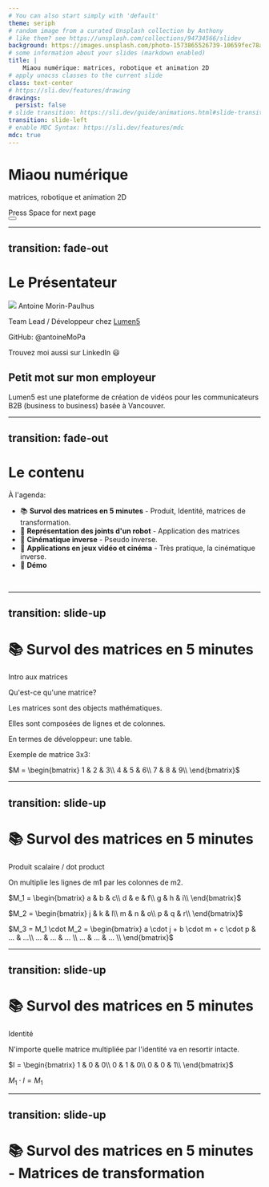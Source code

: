```yaml
---
# You can also start simply with 'default'
theme: seriph
# random image from a curated Unsplash collection by Anthony
# like them? see https://unsplash.com/collections/94734566/slidev
background: https://images.unsplash.com/photo-1573865526739-10659fec78a5
# some information about your slides (markdown enabled)
title: |
    Miaou numérique: matrices, robotique et animation 2D
# apply unocss classes to the current slide
class: text-center
# https://sli.dev/features/drawing
drawings:
  persist: false
# slide transition: https://sli.dev/guide/animations.html#slide-transitions
transition: slide-left
# enable MDC Syntax: https://sli.dev/features/mdc
mdc: true
---
```


# Miaou numérique

matrices, robotique et animation 2D

<div @click="$slidev.nav.next" class="mt-12 py-1" hover:bg="white op-10">
  Press Space for next page <carbon:arrow-right />
</div>

<div class="abs-br m-6 text-xl">
  <button @click="$slidev.nav.openInEditor" title="Open in Editor" class="slidev-icon-btn">
    <carbon:edit />
  </button>
  <a href="https://github.com/slidevjs/slidev" target="_blank" class="slidev-icon-btn">
    <carbon:logo-github />
  </a>
</div>

<!--
The last comment block of each slide will be treated as slide notes. It will be visible and editable in Presenter Mode along with the slide. [Read more in the docs](https://sli.dev/guide/syntax.html#notes)
-->

---
transition: fade-out
---



# Le Présentateur

<div class="mt-10 mb-10">
<img src="https://media.licdn.com/dms/image/v2/D4D03AQHZ_fEV2nH_Sw/profile-displayphoto-shrink_800_800/profile-displayphoto-shrink_800_800/0/1730934290041?e=1740009600&v=beta&t=BxTLhV5u0qHSHq8TGiXmWDklPbIe5tHwF3uMh5AJvoY" 
class="w-40 h-40 rounded-full float-left mr-10">
  Antoine Morin-Paulhus

  Team Lead / Développeur chez <a href="http://lumen5.com" target="_blank">Lumen5</a>

  GitHub: @antoineMoPa

  Trouvez moi aussi sur LinkedIn 😃
</div>

<div class="clear-both"></div>

## Petit mot sur mon employeur
Lumen5 est une plateforme de création de vidéos
pour les communicateurs B2B (business to business) basée à Vancouver.


---
transition: fade-out
---



# Le contenu

À l'agenda:

- 📚 **Survol des matrices en 5 minutes** - Produit, Identité, matrices de transformation.
- 🤖 **Représentation des joints d'un robot** - Application des matrices
- 🦾 **Cinématique inverse** - Pseudo inverse.
- 🎥 **Applications en jeux vidéo et cinéma** - Très pratique, la cinématique inverse.
- 🤹 **Démo**
<br>

<!--
Here is another comment.
-->

---
transition: slide-up
---

# 📚 **Survol des matrices en 5 minutes** 

Intro aux matrices

Qu'est-ce qu'une matrice?

Les matrices sont des objects mathématiques.

Elles sont composées de lignes et de colonnes.

En termes de développeur: une table.

Exemple de matrice 3x3:

$M = \begin{bmatrix}
1 & 2 & 3\\
4 & 5 & 6\\
7 & 8 & 9\\
\end{bmatrix}$

---
transition: slide-up
---

# 📚 **Survol des matrices en 5 minutes**

Produit scalaire / dot product 

On multiplie les lignes de m1 par les colonnes de m2.

$M_1 = \begin{bmatrix}
a & b & c\\
d & e & f\\
g & h & i\\
\end{bmatrix}$


$M_2 = \begin{bmatrix}
j & k & l\\
m & n & o\\
p & q & r\\
\end{bmatrix}$

$M_3 = M_1 \cdot M_2 = \begin{bmatrix}
a \cdot j + b \cdot m + c \cdot p & ... & ...\\
... & ... & ... \\
... & ... & ... \\
\end{bmatrix}$

---
transition: slide-up
---

# 📚 **Survol des matrices en 5 minutes**

Identité

N'importe quelle matrice multipliée par l'identité va en resortir intacte.

$I = \begin{bmatrix}
1 & 0 & 0\\
0 & 1 & 0\\
0 & 0 & 1\\
\end{bmatrix}$


$M_1 \cdot I = M_1$


---
transition: slide-up
---

# 📚 **Survol des matrices en 5 minutes** - Matrices de transformation





<PoweredBySlidev mt-10 />
